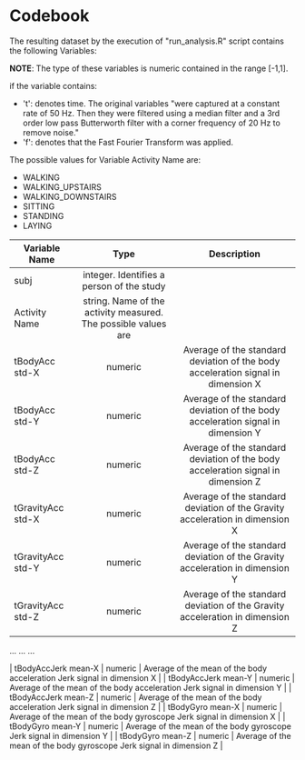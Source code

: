 # Codebook

The resulting dataset by the execution of "run_analysis.R" script contains the following Variables:

**NOTE**: The type of these variables is numeric contained in the range [-1,1].

if the variable contains:
- 't': denotes time. The original variables "were captured at a constant rate of 50 Hz. Then they were filtered using a median filter and a 3rd order low pass Butterworth filter with a corner frequency of 20 Hz to remove noise."
- 'f': denotes that the Fast Fourier Transform was applied.

The possible values for Variable Activity Name are:
* WALKING
* WALKING_UPSTAIRS
* WALKING_DOWNSTAIRS
* SITTING
* STANDING
* LAYING

| Variable Name|Type|Description|
| -------------|:-------:|:------------------------------------------------:|
| subj | integer. Identifies a person of the study |
| Activity Name 		| string. Name of the activity measured. The possible values are |
| tBodyAcc std-X 		| numeric | Average of the standard deviation of the body acceleration signal in dimension X |
| tBodyAcc std-Y 		| numeric | Average of the standard deviation of the body acceleration signal in dimension Y |
| tBodyAcc std-Z 		| numeric | Average of the standard deviation of the body acceleration signal in dimension Z |
| tGravityAcc std-X 	| numeric | Average of the standard deviation of the Gravity acceleration in dimension X |
| tGravityAcc std-Y 	| numeric | Average of the standard deviation of the Gravity acceleration in dimension Y |
| tGravityAcc std-Z 	| numeric | Average of the standard deviation of the Gravity acceleration in dimension Z |

...
...
...

| tBodyAccJerk mean-X 	| numeric | Average of the mean of the body acceleration Jerk signal in dimension X |
| tBodyAccJerk mean-Y 	| numeric | Average of the mean of the body acceleration Jerk signal in dimension Y |
| tBodyAccJerk mean-Z 	| numeric | Average of the mean of the body acceleration Jerk signal in dimension Z |
| tBodyGyro mean-X 		| numeric | Average of the mean of the body gyroscope Jerk signal in dimension X |
| tBodyGyro mean-Y 		| numeric | Average of the mean of the body gyroscope Jerk signal in dimension Y |
| tBodyGyro mean-Z 		| numeric | Average of the mean of the body gyroscope Jerk signal in dimension Z |
